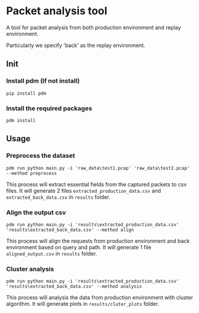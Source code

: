 # Packet analysis tool
A tool for packet analysis from both production environment and replay environment.

Particularly we specify 'back' as the replay environment.

## Init

### Install pdm (If not install)
```shell
pip install pdm
```

### Install the required packages
```shell
pdm install
```

## Usage
### Preprocess the dataset
```shell
pdm run python main.py -i 'raw_data\test1.pcap' 'raw_data\test2.pcap' --method preprocess
```

This process will extract essential fields from the captured packets to csv files. It will generate 2 files `extracted_production_data.csv` and `extracted_back_data.csv` in `results` folder.

### Align the output csv
```shell
pdm run python main.py -i 'results\extracted_production_data.csv' 'results\extracted_back_data.csv' --method align
```
This process will align the requests from production environment and back environment based on query and path. It will generate 1 file `aligned_output.csv` in `results` folder. 

### Cluster analysis
```shell
pdm run python main.py -i 'results\extracted_production_data.csv' 'results\extracted_back_data.csv' --method analysis
```
This process will analysis the data from production environment with cluster algorithm. It will generate plots in `results/cluter_plots` folder. 